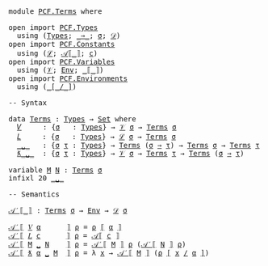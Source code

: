 <pre class="Agda">
<a id="14" class="Keyword">module</a> <a id="21" href="PCF.Terms.html" class="Module">PCF.Terms</a> <a id="31" class="Keyword">where</a>

<a id="38" class="Keyword">open</a> <a id="43" class="Keyword">import</a> <a id="50" href="PCF.Types.html" class="Module">PCF.Types</a>
  <a id="62" class="Keyword">using</a> <a id="68" class="Symbol">(</a><a id="69" href="PCF.Types.html#196" class="Datatype">Types</a><a id="74" class="Symbol">;</a> <a id="76" href="PCF.Types.html#322" class="InductiveConstructor Operator">_⇒_</a><a id="79" class="Symbol">;</a> <a id="81" href="PCF.Types.html#375" class="Generalizable">σ</a><a id="82" class="Symbol">;</a> <a id="84" href="PCF.Types.html#418" class="Function">𝒟</a><a id="85" class="Symbol">)</a>
<a id="87" class="Keyword">open</a> <a id="92" class="Keyword">import</a> <a id="99" href="PCF.Constants.html" class="Module">PCF.Constants</a>
  <a id="115" class="Keyword">using</a> <a id="121" class="Symbol">(</a><a id="122" href="PCF.Constants.html#308" class="Datatype">ℒ</a><a id="123" class="Symbol">;</a> <a id="125" href="PCF.Constants.html#564" class="Function Operator">𝒜⟦_⟧</a><a id="129" class="Symbol">;</a> <a id="131" href="PCF.Constants.html#541" class="Generalizable">c</a><a id="132" class="Symbol">)</a>
<a id="134" class="Keyword">open</a> <a id="139" class="Keyword">import</a> <a id="146" href="PCF.Variables.html" class="Module">PCF.Variables</a>
  <a id="162" class="Keyword">using</a> <a id="168" class="Symbol">(</a><a id="169" href="PCF.Variables.html#147" class="Datatype">𝒱</a><a id="170" class="Symbol">;</a> <a id="172" href="PCF.Variables.html#237" class="Function">Env</a><a id="175" class="Symbol">;</a> <a id="177" href="PCF.Variables.html#294" class="Function Operator">_⟦_⟧</a><a id="181" class="Symbol">)</a>
<a id="183" class="Keyword">open</a> <a id="188" class="Keyword">import</a> <a id="195" href="PCF.Environments.html" class="Module">PCF.Environments</a>
  <a id="214" class="Keyword">using</a> <a id="220" class="Symbol">(</a><a id="221" href="PCF.Environments.html#567" class="Function Operator">_[_/_]</a><a id="227" class="Symbol">)</a>

<a id="230" class="Comment">-- Syntax</a>

<a id="241" class="Keyword">data</a> <a id="Terms"></a><a id="246" href="PCF.Terms.html#246" class="Datatype">Terms</a> <a id="252" class="Symbol">:</a> <a id="254" href="PCF.Types.html#196" class="Datatype">Types</a> <a id="260" class="Symbol">→</a> <a id="262" href="Agda.Primitive.html#388" class="Primitive">Set</a> <a id="266" class="Keyword">where</a>
  <a id="Terms.𝑉"></a><a id="274" href="PCF.Terms.html#274" class="InductiveConstructor">𝑉</a>     <a id="280" class="Symbol">:</a> <a id="282" class="Symbol">{</a><a id="283" href="PCF.Terms.html#283" class="Bound">σ</a>   <a id="287" class="Symbol">:</a> <a id="289" href="PCF.Types.html#196" class="Datatype">Types</a><a id="294" class="Symbol">}</a> <a id="296" class="Symbol">→</a> <a id="298" href="PCF.Variables.html#147" class="Datatype">𝒱</a> <a id="300" href="PCF.Terms.html#283" class="Bound">σ</a> <a id="302" class="Symbol">→</a> <a id="304" href="PCF.Terms.html#246" class="Datatype">Terms</a> <a id="310" href="PCF.Terms.html#283" class="Bound">σ</a>                      <a id="333" class="Comment">-- variables</a>
  <a id="Terms.𝐿"></a><a id="348" href="PCF.Terms.html#348" class="InductiveConstructor">𝐿</a>     <a id="354" class="Symbol">:</a> <a id="356" class="Symbol">{</a><a id="357" href="PCF.Terms.html#357" class="Bound">σ</a>   <a id="361" class="Symbol">:</a> <a id="363" href="PCF.Types.html#196" class="Datatype">Types</a><a id="368" class="Symbol">}</a> <a id="370" class="Symbol">→</a> <a id="372" href="PCF.Constants.html#308" class="Datatype">ℒ</a> <a id="374" href="PCF.Terms.html#357" class="Bound">σ</a> <a id="376" class="Symbol">→</a> <a id="378" href="PCF.Terms.html#246" class="Datatype">Terms</a> <a id="384" href="PCF.Terms.html#357" class="Bound">σ</a>                      <a id="407" class="Comment">-- constants</a>
  <a id="Terms._␣_"></a><a id="422" href="PCF.Terms.html#422" class="InductiveConstructor Operator">_␣_</a>   <a id="428" class="Symbol">:</a> <a id="430" class="Symbol">{</a><a id="431" href="PCF.Terms.html#431" class="Bound">σ</a> <a id="433" href="PCF.Terms.html#433" class="Bound">τ</a> <a id="435" class="Symbol">:</a> <a id="437" href="PCF.Types.html#196" class="Datatype">Types</a><a id="442" class="Symbol">}</a> <a id="444" class="Symbol">→</a> <a id="446" href="PCF.Terms.html#246" class="Datatype">Terms</a> <a id="452" class="Symbol">(</a><a id="453" href="PCF.Terms.html#431" class="Bound">σ</a> <a id="455" href="PCF.Types.html#322" class="InductiveConstructor Operator">⇒</a> <a id="457" href="PCF.Terms.html#433" class="Bound">τ</a><a id="458" class="Symbol">)</a> <a id="460" class="Symbol">→</a> <a id="462" href="PCF.Terms.html#246" class="Datatype">Terms</a> <a id="468" href="PCF.Terms.html#431" class="Bound">σ</a> <a id="470" class="Symbol">→</a> <a id="472" href="PCF.Terms.html#246" class="Datatype">Terms</a> <a id="478" href="PCF.Terms.html#433" class="Bound">τ</a>  <a id="481" class="Comment">-- application</a>
  <a id="Terms.ƛ_␣_"></a><a id="498" href="PCF.Terms.html#498" class="InductiveConstructor Operator">ƛ_␣_</a>  <a id="504" class="Symbol">:</a> <a id="506" class="Symbol">{</a><a id="507" href="PCF.Terms.html#507" class="Bound">σ</a> <a id="509" href="PCF.Terms.html#509" class="Bound">τ</a> <a id="511" class="Symbol">:</a> <a id="513" href="PCF.Types.html#196" class="Datatype">Types</a><a id="518" class="Symbol">}</a> <a id="520" class="Symbol">→</a> <a id="522" href="PCF.Variables.html#147" class="Datatype">𝒱</a> <a id="524" href="PCF.Terms.html#507" class="Bound">σ</a> <a id="526" class="Symbol">→</a> <a id="528" href="PCF.Terms.html#246" class="Datatype">Terms</a> <a id="534" href="PCF.Terms.html#509" class="Bound">τ</a> <a id="536" class="Symbol">→</a> <a id="538" href="PCF.Terms.html#246" class="Datatype">Terms</a> <a id="544" class="Symbol">(</a><a id="545" href="PCF.Terms.html#507" class="Bound">σ</a> <a id="547" href="PCF.Types.html#322" class="InductiveConstructor Operator">⇒</a> <a id="549" href="PCF.Terms.html#509" class="Bound">τ</a><a id="550" class="Symbol">)</a>      <a id="557" class="Comment">-- λ-abstraction</a>

<a id="575" class="Keyword">variable</a> <a id="584" href="PCF.Terms.html#584" class="Generalizable">M</a> <a id="586" href="PCF.Terms.html#586" class="Generalizable">N</a> <a id="588" class="Symbol">:</a> <a id="590" href="PCF.Terms.html#246" class="Datatype">Terms</a> <a id="596" href="PCF.Types.html#375" class="Generalizable">σ</a>
<a id="598" class="Keyword">infixl</a> <a id="605" class="Number">20</a> <a id="608" href="PCF.Terms.html#422" class="InductiveConstructor Operator">_␣_</a>

<a id="613" class="Comment">-- Semantics</a>

<a id="𝒜′⟦_⟧"></a><a id="627" href="PCF.Terms.html#627" class="Function Operator">𝒜′⟦_⟧</a> <a id="633" class="Symbol">:</a> <a id="635" href="PCF.Terms.html#246" class="Datatype">Terms</a> <a id="641" href="PCF.Types.html#375" class="Generalizable">σ</a> <a id="643" class="Symbol">→</a> <a id="645" href="PCF.Variables.html#237" class="Function">Env</a> <a id="649" class="Symbol">→</a> <a id="651" href="PCF.Types.html#418" class="Function">𝒟</a> <a id="653" href="PCF.Types.html#375" class="Generalizable">σ</a>

<a id="656" href="PCF.Terms.html#627" class="Function Operator">𝒜′⟦</a> <a id="660" href="PCF.Terms.html#274" class="InductiveConstructor">𝑉</a> <a id="662" href="PCF.Terms.html#662" class="Bound">α</a>      <a id="669" href="PCF.Terms.html#627" class="Function Operator">⟧</a> <a id="671" href="PCF.Terms.html#671" class="Bound">ρ</a> <a id="673" class="Symbol">=</a> <a id="675" href="PCF.Terms.html#671" class="Bound">ρ</a> <a id="677" href="PCF.Variables.html#294" class="Function Operator">⟦</a> <a id="679" href="PCF.Terms.html#662" class="Bound">α</a> <a id="681" href="PCF.Variables.html#294" class="Function Operator">⟧</a>
<a id="683" href="PCF.Terms.html#627" class="Function Operator">𝒜′⟦</a> <a id="687" href="PCF.Terms.html#348" class="InductiveConstructor">𝐿</a> <a id="689" href="PCF.Terms.html#689" class="Bound">c</a>      <a id="696" href="PCF.Terms.html#627" class="Function Operator">⟧</a> <a id="698" href="PCF.Terms.html#698" class="Bound">ρ</a> <a id="700" class="Symbol">=</a> <a id="702" href="PCF.Constants.html#564" class="Function Operator">𝒜⟦</a> <a id="705" href="PCF.Terms.html#689" class="Bound">c</a> <a id="707" href="PCF.Constants.html#564" class="Function Operator">⟧</a>
<a id="709" href="PCF.Terms.html#627" class="Function Operator">𝒜′⟦</a> <a id="713" href="PCF.Terms.html#713" class="Bound">M</a> <a id="715" href="PCF.Terms.html#422" class="InductiveConstructor Operator">␣</a> <a id="717" href="PCF.Terms.html#717" class="Bound">N</a>    <a id="722" href="PCF.Terms.html#627" class="Function Operator">⟧</a> <a id="724" href="PCF.Terms.html#724" class="Bound">ρ</a> <a id="726" class="Symbol">=</a> <a id="728" href="PCF.Terms.html#627" class="Function Operator">𝒜′⟦</a> <a id="732" href="PCF.Terms.html#713" class="Bound">M</a> <a id="734" href="PCF.Terms.html#627" class="Function Operator">⟧</a> <a id="736" href="PCF.Terms.html#724" class="Bound">ρ</a> <a id="738" class="Symbol">(</a><a id="739" href="PCF.Terms.html#627" class="Function Operator">𝒜′⟦</a> <a id="743" href="PCF.Terms.html#717" class="Bound">N</a> <a id="745" href="PCF.Terms.html#627" class="Function Operator">⟧</a> <a id="747" href="PCF.Terms.html#724" class="Bound">ρ</a><a id="748" class="Symbol">)</a> 
<a id="751" href="PCF.Terms.html#627" class="Function Operator">𝒜′⟦</a> <a id="755" href="PCF.Terms.html#498" class="InductiveConstructor Operator">ƛ</a> <a id="757" href="PCF.Terms.html#757" class="Bound">α</a> <a id="759" href="PCF.Terms.html#498" class="InductiveConstructor Operator">␣</a> <a id="761" href="PCF.Terms.html#761" class="Bound">M</a>  <a id="764" href="PCF.Terms.html#627" class="Function Operator">⟧</a> <a id="766" href="PCF.Terms.html#766" class="Bound">ρ</a> <a id="768" class="Symbol">=</a> <a id="770" class="Symbol">λ</a> <a id="772" href="PCF.Terms.html#772" class="Bound">x</a> <a id="774" class="Symbol">→</a> <a id="776" href="PCF.Terms.html#627" class="Function Operator">𝒜′⟦</a> <a id="780" href="PCF.Terms.html#761" class="Bound">M</a> <a id="782" href="PCF.Terms.html#627" class="Function Operator">⟧</a> <a id="784" class="Symbol">(</a><a id="785" href="PCF.Terms.html#766" class="Bound">ρ</a> <a id="787" href="PCF.Environments.html#567" class="Function Operator">[</a> <a id="789" href="PCF.Terms.html#772" class="Bound">x</a> <a id="791" href="PCF.Environments.html#567" class="Function Operator">/</a> <a id="793" href="PCF.Terms.html#757" class="Bound">α</a> <a id="795" href="PCF.Environments.html#567" class="Function Operator">]</a><a id="796" class="Symbol">)</a>
</pre>